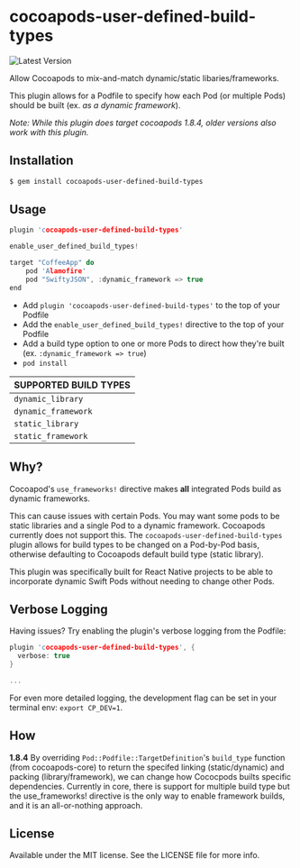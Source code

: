 # cocoapods-user-defined-build-types
![Latest Version](https://img.shields.io/badge/compatible_cocoapods-1.8.4-gray.svg)

Allow Cocoapods to mix-and-match dynamic/static libaries/frameworks.

This plugin allows for a Podfile to specify how each Pod (or multiple Pods) should be built (ex. *as a dynamic framework*).

_Note: While this plugin does target cocoapods 1.8.4, older versions also work with this plugin._


## Installation
```Bash
$ gem install cocoapods-user-defined-build-types
```

## Usage
```C
plugin 'cocoapods-user-defined-build-types'

enable_user_defined_build_types!

target "CoffeeApp" do
    pod 'Alamofire'
    pod "SwiftyJSON", :dynamic_framework => true
end
```
- Add `plugin 'cocoapods-user-defined-build-types'` to the top of your Podfile
- Add the `enable_user_defined_build_types!` directive to the top of your Podfile
- Add a build type option to one or more Pods to direct how they're built (ex. `:dynamic_framework => true`)
- `pod install`


| SUPPORTED BUILD TYPES |
| --- |
| `dynamic_library` |
| `dynamic_framework` |
| `static_library` |
| `static_framework` |

## Why?
Cocoapod's `use_frameworks!` directive makes **all** integrated Pods build as dynamic frameworks.

This can cause issues with certain Pods. You may want some pods to be static libraries and a single Pod to a dynamic framework. Cocoapods currently does not support this. The `cocoapods-user-defined-build-types` plugin allows for build types to be changed on a Pod-by-Pod basis, otherwise defaulting to Cocoapods default build type (static library). 

This plugin was specifically built for React Native projects to be able to incorporate dynamic Swift Pods without needing to change other Pods.

## Verbose Logging
Having issues? Try enabling the plugin's verbose logging from the Podfile:
```C
plugin 'cocoapods-user-defined-build-types', {
  verbose: true
}

...
```

For even more detailed logging, the development flag can be set in your terminal env: `export CP_DEV=1`.

## How
**1.8.4** By overriding `Pod::Podfile::TargetDefinition`'s `build_type` function (from cocoapods-core) to return the specifed linking (static/dynamic) and packing (library/framework), we can change how Cococpods builts specific dependencies. Currently in core, there is support for multiple build type but the use_frameworks! directive is the only way to enable framework builds, and it is an all-or-nothing approach.

## License
Available under the MIT license. See the LICENSE file for more info.